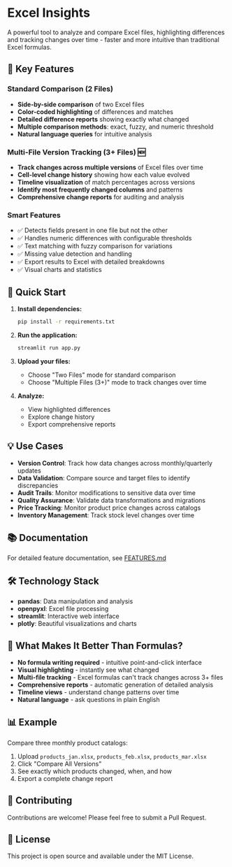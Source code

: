 # Excel Insights

A powerful tool to analyze and compare Excel files, highlighting differences and tracking changes over time - faster and more intuitive than traditional Excel formulas.

## 🚀 Key Features

### Standard Comparison (2 Files)
- **Side-by-side comparison** of two Excel files
- **Color-coded highlighting** of differences and matches
- **Detailed difference reports** showing exactly what changed
- **Multiple comparison methods**: exact, fuzzy, and numeric threshold
- **Natural language queries** for intuitive analysis

### Multi-File Version Tracking (3+ Files) 🆕
- **Track changes across multiple versions** of Excel files over time
- **Cell-level change history** showing how each value evolved
- **Timeline visualization** of match percentages across versions
- **Identify most frequently changed columns** and patterns
- **Comprehensive change reports** for auditing and analysis

### Smart Features
- ✅ Detects fields present in one file but not the other
- ✅ Handles numeric differences with configurable thresholds
- ✅ Text matching with fuzzy comparison for variations
- ✅ Missing value detection and handling
- ✅ Export results to Excel with detailed breakdowns
- ✅ Visual charts and statistics

## 📖 Quick Start

1. **Install dependencies:**
   ```bash
   pip install -r requirements.txt
   ```

2. **Run the application:**
   ```bash
   streamlit run app.py
   ```

3. **Upload your files:**
   - Choose "Two Files" mode for standard comparison
   - Choose "Multiple Files (3+)" mode to track changes over time

4. **Analyze:**
   - View highlighted differences
   - Explore change history
   - Export comprehensive reports

## 💡 Use Cases

- **Version Control**: Track how data changes across monthly/quarterly updates
- **Data Validation**: Compare source and target files to identify discrepancies
- **Audit Trails**: Monitor modifications to sensitive data over time
- **Quality Assurance**: Validate data transformations and migrations
- **Price Tracking**: Monitor product price changes across catalogs
- **Inventory Management**: Track stock level changes over time

## 📚 Documentation

For detailed feature documentation, see [FEATURES.md](FEATURES.md)

## 🛠️ Technology Stack

- **pandas**: Data manipulation and analysis
- **openpyxl**: Excel file processing
- **streamlit**: Interactive web interface
- **plotly**: Beautiful visualizations and charts

## 🎯 What Makes It Better Than Formulas?

- **No formula writing required** - intuitive point-and-click interface
- **Visual highlighting** - instantly see what changed
- **Multi-file tracking** - Excel formulas can't track changes across 3+ files
- **Comprehensive reports** - automatic generation of detailed analysis
- **Timeline views** - understand change patterns over time
- **Natural language** - ask questions in plain English

## 📊 Example

Compare three monthly product catalogs:
1. Upload `products_jan.xlsx`, `products_feb.xlsx`, `products_mar.xlsx`
2. Click "Compare All Versions"
3. See exactly which products changed, when, and how
4. Export a complete change report

## 🤝 Contributing

Contributions are welcome! Please feel free to submit a Pull Request.

## 📄 License

This project is open source and available under the MIT License.
